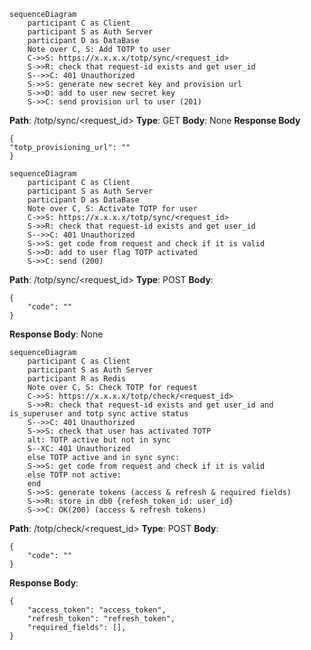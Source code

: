 ```mermaid
sequenceDiagram
	participant C as Client  
	participant S as Auth Server
	participant D as DataBase
	Note over C, S: Add TOTP to user
	C->>S: https://x.x.x.x/totp/sync/<request_id>
    S->>R: check that request-id exists and get user_id
	S-->>C: 401 Unauthorized
    S->>S: generate new secret key and provision url
    S->>D: add to user new secret key
    S->>C: send provision url to user (201)
```

**Path**: /totp/sync/<request_id>
**Type**: GET
**Body**: None
**Response Body**
```
{
"totp_provisioning_url": ""
}
```

```mermaid
sequenceDiagram
	participant C as Client  
	participant S as Auth Server
	participant D as DataBase
	Note over C, S: Activate TOTP for user
	C->>S: https://x.x.x.x/totp/sync/<request_id>
    S->>R: check that request-id exists and get user_id
	S-->>C: 401 Unauthorized
    S->>S: get code from request and check if it is valid
    S->>D: add to user flag TOTP activated
    S->>C: send (200)
```

**Path**: /totp/sync/<request_id>
**Type**: POST
**Body**: 
```
{
    "code": ""
}
```
**Response Body**: None


```mermaid
sequenceDiagram
	participant C as Client  
	participant S as Auth Server
	participant R as Redis
	Note over C, S: Check TOTP for request
	C->>S: https://x.x.x.x/totp/check/<request_id>
    S->>R: check that request-id exists and get user_id and is_superuser and totp sync active status
	S-->>C: 401 Unauthorized
    S->>S: check that user has activated TOTP
	alt: TOTP active but not in sync
	S--XC: 401 Unauthorized
	else TOTP active and in sync sync:
    S->>S: get code from request and check if it is valid
	else TOTP not active:
	end
    S->>S: generate tokens (access & refresh & required fields)
	S->>R: store in db0 {refesh_token_id: user_id}
	S->>C: OK(200) (access & refresh tokens)
```

**Path**: /totp/check/<request_id>
**Type**: POST
**Body**: 
```
{
    "code": ""
}
```
**Response Body**:
```
{
	"access_token": "access_token",
	"refresh_token": "refresh_token",
	"required_fields": [],
}  
```